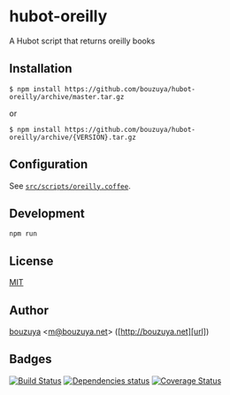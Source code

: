 # hubot-oreilly

A Hubot script that returns oreilly books

## Installation

    $ npm install https://github.com/bouzuya/hubot-oreilly/archive/master.tar.gz

or

    $ npm install https://github.com/bouzuya/hubot-oreilly/archive/{VERSION}.tar.gz

## Configuration

See [`src/scripts/oreilly.coffee`](src/scripts/oreilly.coffee).

## Development

`npm run`

## License

[MIT](LICENSE)

## Author

[bouzuya][user] &lt;[m@bouzuya.net][mail]&gt; ([http://bouzuya.net][url])

## Badges

[![Build Status][travis-badge]][travis]
[![Dependencies status][david-dm-badge]][david-dm]
[![Coverage Status][coveralls-badge]][coveralls]

[travis]: https://travis-ci.org/bouzuya/hubot-oreilly
[travis-badge]: https://travis-ci.org/bouzuya/hubot-oreilly.svg?branch=master
[david-dm]: https://david-dm.org/bouzuya/hubot-oreilly
[david-dm-badge]: https://david-dm.org/bouzuya/hubot-oreilly.png
[coveralls]: https://coveralls.io/r/bouzuya/hubot-oreilly
[coveralls-badge]: https://img.shields.io/coveralls/bouzuya/hubot-oreilly.svg
[user]: https://github.com/bouzuya
[mail]: mailto:m@bouzuya.net
[url]: http://bouzuya.net
